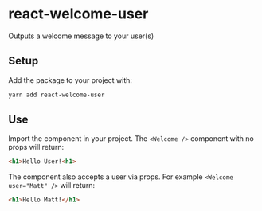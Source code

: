 # react-welcome-user
Outputs a welcome message to your user(s)

## Setup
Add the package to your project with:
``` bash
yarn add react-welcome-user
```

## Use

Import the component in your project. The `<Welcome />` component with no props will return:
``` html
<h1>Hello User!<h1>
```

The <Welcome /> component also accepts a user via props. For example `<Welcome user="Matt" />` will return:
``` html
<h1>Hello Matt!</h1>
```
